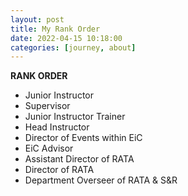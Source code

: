```yaml
---
layout: post
title: My Rank Order
date: 2022-04-15 10:18:00
categories: [journey, about]
---
```


**RANK ORDER**
- Junior Instructor
- Supervisor 
- Junior Instructor Trainer
- Head Instructor
- Director of Events within EiC
- EiC Advisor
- Assistant Director of RATA
- Director of RATA
- Department Overseer of RATA & S&R